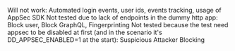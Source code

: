 Will not work: Automated login events, user ids, events tracking, usage of AppSec SDK
Not tested due to lack of endpoints in the dummy http app: Block user, Block GraphQL, Fingerprinting
Not tested because the test need appsec to be disabled at first (and in the scenario it's DD_APPSEC_ENABLED=1 at the start): Suspicious Attacker Blocking











